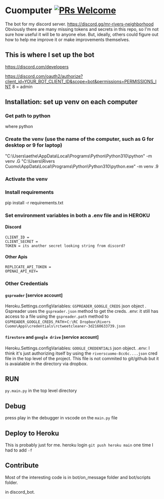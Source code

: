 # Cuomputer [![PRs Welcome](https://img.shields.io/badge/PRs-welcome-brightgreen.svg?style=flat-square)](https://makeapullrequest.com)

The bot for my discord server.
<https://discord.gg/mr-rivers-neighborhood>
Obviously there are many missing tokens and secrets in this repo, so I'm not sure how useful it will be to anyone else. But, ideally, others could figure out how to help me improve it or make improvements themselves.

## This is where I set up the bot

<https://discord.com/developers>

   <https://discord.com/oauth2/authorize?client_id=YOUR_BOT_CLIENT_ID&scope=bot&permissions=PERMISSIONS_INT>
   8 = admin

## Installation: set up venv on each computer

### Get path to python

where python

### Create the venv (use the name of the computer, such as G for desktop or 9 for laptop)

"C:\Users\aethe\AppData\Local\Programs\Python\Python310\python" -m venv .G
"C:\Users\Rivers Cuomo\AppData\Local\Programs\Python\Python310\python.exe" -m venv .9

### Activate the venv

### Install requirements

pip install -r requirements.txt

### Set environment variables in both a .env file and in HEROKU

#### Discord

```
CLIENT_ID = 
CLIENT_SECRET = 
TOKEN = its another secret looking string from discord?
```

#### Other Apis

```
REPLICATE_API_TOKEN = 
OPENAI_API_KEY= 
```

### Other Credentials

#### `gspreader` [service account]

Heroku.Settings.configVariables: `GSPREADER_GOOGLE_CREDS` json object . Gspreader uses the `gspreader.json` method to get the creds.
.env: it still has access to a file using the `gspreader.path` method to `GSPREADER_GOOGLE_CREDS_PATH`=`C:\RC Dropbox\Rivers Cuomo\Apps\credentials\rctweetcleaner-3d2160633739.json`

#### `firestore` and `google drive` [service account]

Heroku.Settings.configVariables: `GOOGLE_CREDENTIALS` json object.
.env: I think it's just authorizing itself by using the `riverscuomo-8cc6c....json` cred file in the top level of the project. This file is not commited to git/github but it is avaialable in the directory via dropbox.

## RUN

`py.main.py` in the top level directory

## Debug

press play in the debugger in vscode on the `main.py` file

## Deploy to Heroku

This is probably just for me.
heroku login
`git push heroku main`
one time I had to add `-f`

## Contribute

Most of the interesting code is in bot/on_message folder and bot/scripts folder.

in discord_bot.
